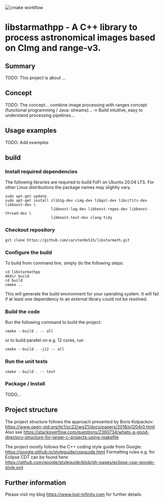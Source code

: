 ![cmake workflow](https://github.com/carsten0x51h/libstarmathpp/actions/workflows/cmake.yml/badge.svg)

libstarmathpp - A C++ library to process astronomical images based on CImg and range-v3.
===========

## Summary
TODO: This project is about ...


## Concept
TODO: The concept... combine image processing with ranges concept (functional programming / Java: streams)... -> Build intuitive, easy to understand processing pipelines...


## Usage examples
TODO: Add examples


## build

### Install required dependencies
The following libraries are required to build FoFi on Ubuntu 20.04 LTS.
For other Linux distributions the package names may slightly vary.

	sudo apt-get update
	sudo apt-get install zlib1g-dev cimg-dev libgsl-dev libccfits-dev libboost-dev \
	                     libboost-log-dev libboost-regex-dev libboost-thread-dev \
						 libboost-test-dev clang-tidy

### Checkout repository

	git clone https://github.com/carsten0x51h/libstarmath.git


### Configure the build
To build from command line, simply do the following steps:

	cd libstarmathpp
	mkdir build
	cd build
	cmake ..

This will generate the build environment for your operating system. It will fail
if at least one dependency to an external library could not be resolved.

### Build the code
Run the following command to build the project: 

	cmake --build . -- all

or to build parallel on e.g. 12 cores, run

	cmake --build . -j12 -- all


### Run the unit tests

	cmake --build . -- test


### Package / Install
TODO...



## Project structure
The project structure follows the approach presented by Boris Kolpackov: https://www.open-std.org/jtc1/sc22/wg21/docs/papers/2018/p1204r0.html
Also see https://stackoverflow.com/questions/2360734/whats-a-good-directory-structure-for-larger-c-projects-using-makefile

The project mostly follows the C++ coding style guide from Google: https://google.github.io/styleguide/cppguide.html
Formatting rules e.g. for Eclipse CDT can be found here: https://github.com/google/styleguide/blob/gh-pages/eclipse-cpp-google-style.xml


## Further information
Please visit my blog https://www.lost-infinity.com for further details.

